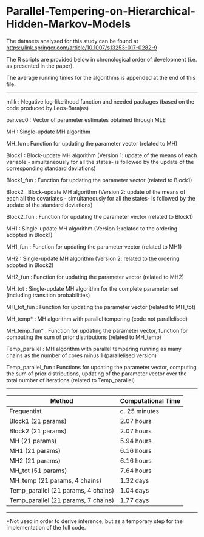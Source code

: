 # Parallel-Tempering-on-Hierarchical-Hidden-Markov-Models

The datasets analysed for this study can be found at https://link.springer.com/article/10.1007/s13253-017-0282-9

The R scripts are provided below in chronological order of development (i.e. as presented in the paper).

The average running times for the algorithms is appended at the end of this file.

----------------------------------------

mllk : Negative log-likelihood function and needed packages (based on the code produced by Leos-Barajas)

par.vec0 : Vector of parameter estimates obtained through MLE

MH : Single-update MH algorithm

MH_fun : Function for updating the parameter vector (related to MH)

Block1 : Block-update MH algorithm (Version 1: update of the means of each variable - simultaneously for all the states- is followed by the update of the corresponding standard deviations)

Block1_fun : Function for updating the parameter vector (related to Block1)

Block2 : Block-update MH algorithm (Version 2: update of the means of each all the covariates - simultaneously for all the states- is followed by the update of the standard deviations)

Block2_fun : Function for updating the parameter vector (related to Block1)

MH1 : Single-update MH algorithm (Version 1: related to the ordering adopted in Block1)

MH1_fun : Function for updating the parameter vector (related to MH1)

MH2 : Single-update MH algorithm (Version 2: related to the ordering adopted in Block2)

MH2_fun : Function for updating the parameter vector (related to MH2)

MH_tot : Single-update MH algorithm for the complete parameter set (including transition probabilities)

MH_tot_fun : Function for updating the parameter vector (related to MH_tot)

MH_temp* : MH algorithm with parallel tempering (code not parallelised)

MH_temp_fun* : Function for updating the parameter vector, function for computing the sum of prior distributions (related to MH_temp)

Temp_parallel : MH algorithm with parallel tempering running as many chains as the number of cores minus 1 (parallelised version)

Temp_parallel_fun : Functions for updating the parameter vector, computing the sum of prior distributions, updating of the parameter vector over the total number of iterations (related to Temp_parallel)

-----------------

| Method | Computational Time |
|-------|------------------|
| Frequentist | c. 25 minutes | 
| Block1 (21 params) | 2.07 hours | 
| Block2 (21 params) | 2.07 hours |   
| MH (21 params) | 5.94 hours | 
| MH1 (21 params) | 6.16 hours | 
| MH2 (21 params) | 6.16 hours | 
| MH_tot (51 params) |7.64 hours | 
| MH_temp (21 params, 4 chains) | 1.32 days | 
| Temp_parallel (21 params, 4 chains) | 1.04 days | 
| Temp_parallel (21 params, 7 chains) | 1.77 days |

-----------------
*Not used in order to derive inference, but as a temporary step for the implementation of the full code.
